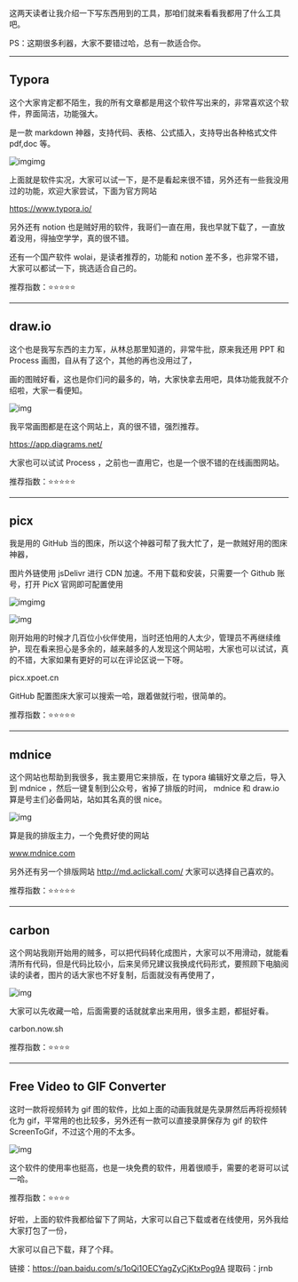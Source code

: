 这两天读者让我介绍一下写东西用到的工具，那咱们就来看看我都用了什么工具吧。

PS：这期很多利器，大家不要错过哈，总有一款适合你。

---

## **Typora**

这个大家肯定都不陌生，我的所有文章都是用这个软件写出来的，非常喜欢这个软件，界面简洁，功能强大。

是一款 markdown 神器，支持代码、表格、公式插入，支持导出各种格式文件 pdf,doc 等。

![img](https://img-blog.csdnimg.cn/img_convert/1311c53c99e3792b8aa35a7b2e21c6af.gif)img

上面就是软件实况，大家可以试一下，是不是看起来很不错，另外还有一些我没用过的功能，欢迎大家尝试，下面为官方网站

https://www.typora.io/

另外还有 notion 也是贼好用的软件，我哥们一直在用，我也早就下载了，一直放着没用，得抽空学学，真的很不错。

还有一个国产软件 wolai，是读者推荐的，功能和 notion 差不多，也非常不错，大家可以都试一下，挑选适合自己的。

推荐指数：⭐⭐⭐⭐⭐

---

## draw.io

这个也是我写东西的主力军，从林总那里知道的，非常牛批，原来我还用 PPT 和 Process 画图，自从有了这个，其他的再也没用过了，

画的图贼好看，这也是你们问的最多的，呐，大家快拿去用吧，具体功能我就不介绍啦，大家一看便知。

![img](https://img-blog.csdnimg.cn/img_convert/465734f03a28312cc06f6cf3a1d77d4d.png)

我平常画图都是在这个网站上，真的很不错，强烈推荐。

https://app.diagrams.net/

大家也可以试试 Process ，之前也一直用它，也是一个很不错的在线画图网站。

推荐指数：⭐⭐⭐⭐⭐

---

## picx

我是用的 GitHub 当的图床，所以这个神器可帮了我大忙了，是一款贼好用的图床神器，

图片外链使用 jsDelivr 进行 CDN 加速。不用下载和安装，只需要一个 Github 账号，打开 PicX 官网即可配置使用

![img](https://img-blog.csdnimg.cn/img_convert/f59d97a8d786309d2e822d07b66ec208.png)img

![img](https://img-blog.csdnimg.cn/img_convert/a3283d30d51d4855afaf58b53e8762d3.png)

刚开始用的时候才几百位小伙伴使用，当时还怕用的人太少，管理员不再继续维护，现在看来担心是多余的，越来越多的人发现这个网站啦，大家也可以试试，真的不错，大家如果有更好的可以在评论区说一下呀。

picx.xpoet.cn

GitHub 配置图床大家可以搜索一哈，跟着做就行啦，很简单的。

推荐指数：⭐⭐⭐⭐⭐

---

## mdnice

这个网站也帮助到我很多，我主要用它来排版，在 typora 编辑好文章之后，导入到 mdnice ，然后一键复制到公众号，省掉了排版的时间， mdnice 和 draw.io 算是号主们必备网站，站如其名真的很 nice。

![img](https://img-blog.csdnimg.cn/img_convert/9633bfc05227f485a05fc51ea83d9d19.png)

算是我的排版主力，一个免费好使的网站

www.mdnice.com

另外还有另一个排版网站 http://md.aclickall.com/ 大家可以选择自己喜欢的。

推荐指数：⭐⭐⭐⭐⭐

---

## carbon

这个网站我刚开始用的贼多，可以把代码转化成图片，大家可以不用滑动，就能看清所有代码，但是代码比较小，后来吴师兄建议我换成代码形式，要照顾下电脑阅读的读者，图片的话大家也不好复制，后面就没有再使用了，

![img](https://img-blog.csdnimg.cn/img_convert/114c73d4ef97b062b8ebeb6c724c0cc3.gif)

大家可以先收藏一哈，后面需要的话就就拿出来用用，很多主题，都挺好看。

carbon.now.sh

推荐指数：⭐⭐⭐⭐

---

## **Free Video to GIF Converter**

这时一款将视频转为 gif 图的软件，比如上面的动画我就是先录屏然后再将视频转化为 gif，平常用的也比较多，另外还有一款可以直接录屏保存为 gif 的软件 ScreenToGif，不过这个用的不太多。

![img](https://img-blog.csdnimg.cn/img_convert/8b5385e4f24a509b62d21719e2212875.png)

这个软件的使用率也挺高，也是一块免费的软件，用着很顺手，需要的老哥可以试一哈。

推荐指数：⭐⭐⭐⭐

好啦，上面的软件我都给留下了网站，大家可以自己下载或者在线使用，另外我给大家打包了一份，

大家可以自己下载，拜了个拜。

链接：https://pan.baidu.com/s/1oQi1OECYagZyCjKtxPog9A
提取码：jrnb
